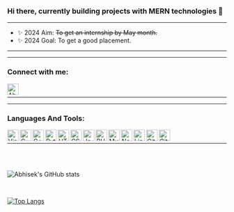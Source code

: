 ### Hi there, currently building projects with MERN technologies 👋

---
- ✨ 2024 Aim: <del>To get an internship by May month.</del>
- ✨ 2024 Goal: To get a good placement.
---

---
### Connect with me:

[<img align="left" alt="Abhisek | LinkedIn" width="26px" src="https://img.icons8.com/dusk/26/000000/linkedin--v2.png" />][linkedin]


<br/>

---

---
### Languages And Tools: 

<img align="left" alt="Visual Studio Code" width="26px" src="https://img.icons8.com/color/344/visual-studio-code-2019.png" />
<img align="left" alt="C" width="26px" src="https://img.icons8.com/color/26/000000/c-programming.png" />
<img align="left" alt="C++" width="26px" src="https://img.icons8.com/color/344/c-plus-plus-logo.png" />
<img align="left" alt="Python" width="26px" src="https://img.icons8.com/color/48/000000/python--v2.png" />
<img align="left" alt="HTML5" width="26px" src="https://img.icons8.com/color/344/html-5.png" />
<img align="left" alt="CSS" width="26px" src="https://img.icons8.com/color/344/css3.png" />
<img align="left" alt="JavaScript" width="26px" src="https://img.icons8.com/color/344/javascript.png" />
<img align="left" alt="PHP" width="26px" src="https://img.icons8.com/color/344/php.png" />
<img align="left" alt="MySQL" width="26px" src="https://img.icons8.com/color/344/mysql.png" />
<img align="left" alt="Node" width="26px" src="https://img.icons8.com/color/344/nodejs.png" />
<img align="left" alt="Linux" width="26px" src="https://img.icons8.com/color/344/linux.png" />
<img align="left" alt="Git" width="26px" src="https://img.icons8.com/color/344/git.png" />
<img align="left" alt="Github" width="26px" src="https://img.icons8.com/glyph-neue/344/github.png" />

<br/>

---

<br />
<br />


![Abhisek's GitHub stats](https://github-readme-stats.vercel.app/api?username=Abhi169&show_icons=true&theme=tokyonight)

<br />

[![Top Langs](https://github-readme-stats.vercel.app/api/top-langs/?username=Abhi169&layout=compact)](https://github.com/Abhi169/github-readme-stats)


<br />


[linkedin]: https://www.linkedin.com/in/abhisek169/


